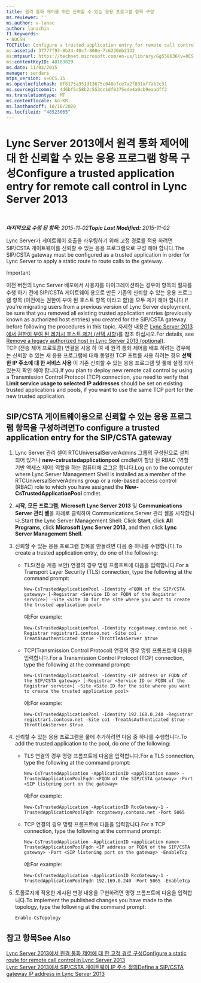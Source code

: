 ```yaml
---
title: 원격 통화 제어를 위한 신뢰할 수 있는 응용 프로그램 항목 구성
ms.reviewer: ''
ms.author: v-lanac
author: lanachin
f1.keywords:
- NOCSH
TOCTitle: Configure a trusted application entry for remote call control
ms:assetid: 37777f93-8b24-40cf-808e-7c6230eb2132
ms:mtpsurl: https://technet.microsoft.com/en-us/library/Gg558636(v=OCS.15)
ms:contentKeyID: 48183829
ms.date: 11/03/2015
manager: serdars
mtps_version: v=OCS.15
ms.openlocfilehash: 0f8175a351d13675c048efce7a2f831af7ab2c31
ms.sourcegitcommit: 4d6bf5c58b2c553dc1df8375ede4a9cb9eaadff2
ms.translationtype: MT
ms.contentlocale: ko-KR
ms.lasthandoff: 10/16/2020
ms.locfileid: "48523065"
---
```

# <a name="configure-a-trusted-application-entry-for-remote-call-control-in-lync-server-2013"></a><span data-ttu-id="80271-102">Lync Server 2013에서 원격 통화 제어에 대 한 신뢰할 수 있는 응용 프로그램 항목 구성</span><span class="sxs-lookup"><span data-stu-id="80271-102">Configure a trusted application entry for remote call control in Lync Server 2013</span></span>

<div data-xmlns="http://www.w3.org/1999/xhtml">

<div class="topic" data-xmlns="http://www.w3.org/1999/xhtml" data-msxsl="urn:schemas-microsoft-com:xslt" data-cs="https://msdn.microsoft.com/">

<div data-asp="https://msdn2.microsoft.com/asp">



</div>

<div id="mainSection">

<div id="mainBody">

<span> </span>

<span data-ttu-id="80271-103">_**마지막으로 수정 된 항목:** 2015-11-02_</span><span class="sxs-lookup"><span data-stu-id="80271-103">_**Topic Last Modified:** 2015-11-02_</span></span>

<span data-ttu-id="80271-104">Lync Server가 게이트웨이 호출을 라우팅하기 위해 고정 경로를 적용 하려면 SIP/CSTA 게이트웨이를 신뢰할 수 있는 응용 프로그램으로 구성 해야 합니다.</span><span class="sxs-lookup"><span data-stu-id="80271-104">The SIP/CSTA gateway must be configured as a trusted application in order for Lync Server to apply a static route to route calls to the gateway.</span></span>

<div>


> [!IMPORTANT]
> <span data-ttu-id="80271-105">이전 버전의 Lync Server 배포에서 사용자를 마이그레이션하는 경우이 항목의 절차를 수행 하기 전에 SIP/CSTA 게이트웨이 용으로 만든 기존의 신뢰할 수 있는 응용 프로그램 항목 (이전에는 권한이 부여 된 호스트 항목 이라고 함)을 모두 제거 해야 합니다.</span><span class="sxs-lookup"><span data-stu-id="80271-105">If you're migrating users from a previous version of Lync Server deployment, be sure that you removed all existing trusted application entries (previously known as authorized host entries) you created for the SIP/CSTA gateway before following the procedures in this topic.</span></span> <span data-ttu-id="80271-106">자세한 내용은 <A href="lync-server-2013-remove-a-legacy-authorized-host-optional.md">Lync Server 2013에서 권한이 부여 된 레거시 호스트 제거 (선택 사항)</A>를 참조 하십시오.</span><span class="sxs-lookup"><span data-stu-id="80271-106">For details, see <A href="lync-server-2013-remove-a-legacy-authorized-host-optional.md">Remove a legacy authorized host in Lync Server 2013 (optional)</A>.</span></span><BR><span data-ttu-id="80271-107">TCP (전송 제어 프로토콜) 연결을 사용 하 여 새 원격 통화 제어를 배포 하려는 경우에는 신뢰할 수 있는 새 응용 프로그램에 대해 동일한 TCP 포트를 사용 하려는 경우 <STRONG>선택한 IP 주소에 대 한 서비스 사용</STRONG> 이 기존 신뢰할 수 있는 응용 프로그램 및 풀에 설정 되어 있는지 확인 해야 합니다.</span><span class="sxs-lookup"><span data-stu-id="80271-107">If you plan to deploy new remote call control by using a Transmission Control Protocol (TCP) connection, you need to verify that <STRONG>Limit service usage to selected IP addresses</STRONG> should be set on existing trusted applications and pools, if you want to use the same TCP port for the new trusted application.</span></span>



</div>

<div>

## <a name="to-configure-a-trusted-application-entry-for-the-sipcsta-gateway"></a><span data-ttu-id="80271-108">SIP/CSTA 게이트웨이용으로 신뢰할 수 있는 응용 프로그램 항목을 구성하려면</span><span class="sxs-lookup"><span data-stu-id="80271-108">To configure a trusted application entry for the SIP/CSTA gateway</span></span>

1.  <span data-ttu-id="80271-109">Lync Server 관리 셸이 RTCUniversalServerAdmins 그룹의 구성원으로 설치 되어 있거나 **new-cstrustedapplicationpool** cmdlet이 할당 된 RBAC (역할 기반 액세스 제어) 역할을 하는 컴퓨터에 로그온 합니다.</span><span class="sxs-lookup"><span data-stu-id="80271-109">Log on to the computer where Lync Server Management Shell is installed as a member of the RTCUniversalServerAdmins group or a role-based access control (RBAC) role to which you have assigned the **New-CsTrustedApplicationPool** cmdlet.</span></span>

2.  <span data-ttu-id="80271-110">**시작**, **모든 프로그램**, **Microsoft Lync Server 2013** 및 **Communications Server 관리 셸**을 차례로 클릭하여 Communications Server 관리 셸을 시작합니다.</span><span class="sxs-lookup"><span data-stu-id="80271-110">Start the Lync Server Management Shell: Click **Start**, click **All Programs**, click **Microsoft Lync Server 2013**, and then click **Lync Server Management Shell**.</span></span>

3.  <span data-ttu-id="80271-111">신뢰할 수 있는 응용 프로그램 항목을 만들려면 다음 중 하나를 수행합니다.</span><span class="sxs-lookup"><span data-stu-id="80271-111">To create a trusted application entry, do one of the following:</span></span>
    
      - <span data-ttu-id="80271-112">TLS(전송 계층 보안) 연결의 경우 명령 프롬프트에 다음을 입력합니다.</span><span class="sxs-lookup"><span data-stu-id="80271-112">For a Transport Layer Security (TLS) connection, type the following at the command prompt:</span></span>
        
            New-CsTrustedApplicationPool -Identity <FQDN of the SIP/CSTA gateway> [-Registrar <Service ID or FQDN of the Registrar service>] -Site <Site ID for the site where you want to create the trusted application pool>
        
        <span data-ttu-id="80271-113">예:</span><span class="sxs-lookup"><span data-stu-id="80271-113">For example:</span></span>
        
            New-CsTrustedApplicationPool -Identity rccgateway.contoso.net -Registrar registrar1.contoso.net -Site co1 -TreatAsAuthenticated $true -ThrottleAsServer $true
    
      - <span data-ttu-id="80271-114">TCP(Transmission Control Protocol) 연결의 경우 명령 프롬프트에 다음을 입력합니다.</span><span class="sxs-lookup"><span data-stu-id="80271-114">For a Transmission Control Protocol (TCP) connection, type the following at the command prompt:</span></span>
        
            New-CsTrustedApplicationPool -Identity <IP address or FQDN of the SIP/CSTA gateway> [-Registrar <Service ID or FQDN of the Registrar service>] -Site <Site ID for the site where you want to create the trusted application pool>
        
        <span data-ttu-id="80271-115">예:</span><span class="sxs-lookup"><span data-stu-id="80271-115">For example:</span></span>
        
            New-CsTrustedApplicationPool -Identity 192.168.0.240 -Registrar registrar1.contoso.net -Site co1 -TreatAsAuthenticated $true -ThrottleAsServer $true

4.  <span data-ttu-id="80271-116">신뢰할 수 있는 응용 프로그램을 풀에 추가하려면 다음 중 하나를 수행합니다.</span><span class="sxs-lookup"><span data-stu-id="80271-116">To add the trusted application to the pool, do one of the following:</span></span>
    
      - <span data-ttu-id="80271-117">TLS 연결의 경우 명령 프롬프트에 다음을 입력합니다.</span><span class="sxs-lookup"><span data-stu-id="80271-117">For a TLS connection, type the following at the command prompt:</span></span>
        
            New-CsTrustedApplication -ApplicationID <application name> -TrustedApplicationPoolFqdn <FQDN of the SIP/CSTA gateway> -Port <SIP listening port on the gateway>
        
        <span data-ttu-id="80271-118">예:</span><span class="sxs-lookup"><span data-stu-id="80271-118">For example:</span></span>
        
            New-CsTrustedApplication -ApplicationID RccGateway-1 -TrustedApplicationPoolFqdn rccgateway.contoso.net -Port 5065
    
      - <span data-ttu-id="80271-119">TCP 연결의 경우 명령 프롬프트에 다음을 입력합니다.</span><span class="sxs-lookup"><span data-stu-id="80271-119">For a TCP connection, type the following at the command prompt:</span></span>
        
            New-CsTrustedApplication -ApplicationID <application name> -TrustedApplicationPoolFqdn <IP address or FQDN of the SIP/CSTA gateway> -Port <SIP listening port on the gateway> -EnableTcp
        
        <span data-ttu-id="80271-120">예:</span><span class="sxs-lookup"><span data-stu-id="80271-120">For example:</span></span>
        
            New-CsTrustedApplication -ApplicationID RccGateway-1 -TrustedApplicationPoolFqdn 192.169.0.240 -Port 5065 -EnableTcp

5.  <span data-ttu-id="80271-121">토폴로지에 적용한 게시된 변경 내용을 구현하려면 명령 프롬프트에 다음을 입력합니다.</span><span class="sxs-lookup"><span data-stu-id="80271-121">To implement the published changes you have made to the topology, type the following at the command prompt:</span></span>
    
        Enable-CsTopology

</div>

<div>

## <a name="see-also"></a><span data-ttu-id="80271-122">참고 항목</span><span class="sxs-lookup"><span data-stu-id="80271-122">See Also</span></span>


[<span data-ttu-id="80271-123">Lync Server 2013에서 원격 통화 제어에 대 한 고정 경로 구성</span><span class="sxs-lookup"><span data-stu-id="80271-123">Configure a static route for remote call control in Lync Server 2013</span></span>](lync-server-2013-configure-a-static-route-for-remote-call-control.md)  
[<span data-ttu-id="80271-124">Lync Server 2013에서 SIP/CSTA 게이트웨이 IP 주소 정의</span><span class="sxs-lookup"><span data-stu-id="80271-124">Define a SIP/CSTA gateway IP address in Lync Server 2013</span></span>](lync-server-2013-define-a-sip-csta-gateway-ip-address.md)  
  

</div>

</div>

<span> </span>

</div>

</div>

</div>

